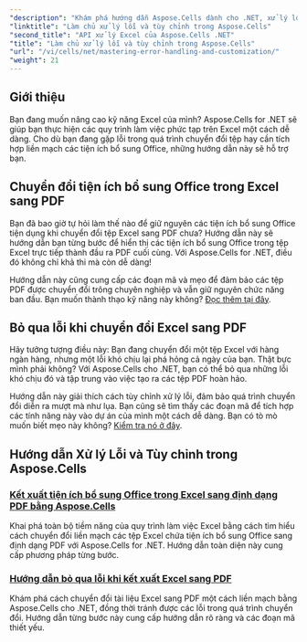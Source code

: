 ```yaml
---
"description": "Khám phá hướng dẫn Aspose.Cells dành cho .NET, xử lý lỗi thành thạo, tùy chỉnh quy trình làm việc Excel và chuyển đổi tiện ích bổ sung Office sang PDF với hướng dẫn liền mạch."
"linktitle": "Làm chủ xử lý lỗi và tùy chỉnh trong Aspose.Cells"
"second_title": "API xử lý Excel của Aspose.Cells .NET"
"title": "Làm chủ xử lý lỗi và tùy chỉnh trong Aspose.Cells"
"url": "/vi/cells/net/mastering-error-handling-and-customization/"
"weight": 21
---
```


## Giới thiệu

Bạn đang muốn nâng cao kỹ năng Excel của mình? Aspose.Cells for .NET sẽ giúp bạn thực hiện các quy trình làm việc phức tạp trên Excel một cách dễ dàng. Cho dù bạn đang gặp lỗi trong quá trình chuyển đổi tệp hay cần tích hợp liền mạch các tiện ích bổ sung Office, những hướng dẫn này sẽ hỗ trợ bạn.  

## Chuyển đổi tiện ích bổ sung Office trong Excel sang PDF  

Bạn đã bao giờ tự hỏi làm thế nào để giữ nguyên các tiện ích bổ sung Office tiện dụng khi chuyển đổi tệp Excel sang PDF chưa? Hướng dẫn này sẽ hướng dẫn bạn từng bước để hiển thị các tiện ích bổ sung Office trong tệp Excel trực tiếp thành đầu ra PDF cuối cùng. Với Aspose.Cells for .NET, điều đó không chỉ khả thi mà còn dễ dàng!  

Hướng dẫn này cũng cung cấp các đoạn mã và mẹo để đảm bảo các tệp PDF được chuyển đổi trông chuyên nghiệp và vẫn giữ nguyên chức năng ban đầu. Bạn muốn thành thạo kỹ năng này không? [Đọc thêm tại đây](./render-office-add-ins-in-excel-to-pdf-format/).  

## Bỏ qua lỗi khi chuyển đổi Excel sang PDF  

Hãy tưởng tượng điều này: Bạn đang chuyển đổi một tệp Excel với hàng ngàn hàng, nhưng một lỗi khó chịu lại phá hỏng cả ngày của bạn. Thật bực mình phải không? Với Aspose.Cells cho .NET, bạn có thể bỏ qua những lỗi khó chịu đó và tập trung vào việc tạo ra các tệp PDF hoàn hảo.  

Hướng dẫn này giải thích cách tùy chỉnh xử lý lỗi, đảm bảo quá trình chuyển đổi diễn ra mượt mà như lụa. Bạn cũng sẽ tìm thấy các đoạn mã để tích hợp các tính năng này vào dự án của mình một cách dễ dàng. Bạn có tò mò muốn biết mẹo này không? [Kiểm tra nó ở đây](./guide-ignore-errors-in-excel/).  

## Hướng dẫn Xử lý Lỗi và Tùy chỉnh trong Aspose.Cells
### [Kết xuất tiện ích bổ sung Office trong Excel sang định dạng PDF bằng Aspose.Cells](./render-office-add-ins-in-excel-to-pdf-format/)
Khai phá toàn bộ tiềm năng của quy trình làm việc Excel bằng cách tìm hiểu cách chuyển đổi liền mạch các tệp Excel chứa tiện ích bổ sung Office sang định dạng PDF với Aspose.Cells for .NET. Hướng dẫn toàn diện này cung cấp phương pháp từng bước.
### [Hướng dẫn bỏ qua lỗi khi kết xuất Excel sang PDF](./guide-ignore-errors-in-excel/)
Khám phá cách chuyển đổi tài liệu Excel sang PDF một cách liền mạch bằng Aspose.Cells cho .NET, đồng thời tránh được các lỗi trong quá trình chuyển đổi. Hướng dẫn từng bước này cung cấp hướng dẫn rõ ràng và các đoạn mã thiết yếu.